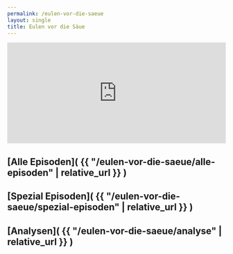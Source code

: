 ```yaml
---
permalink: /eulen-vor-die-saeue
layout: single
title: Eulen vor die Säue
---
```

<iframe src="https://open.spotify.com/embed/show/3bL0TxU43Md3M384UAoIc5?utm_source=generator&theme=0&t=0" width="100%" height="232" frameBorder="0" allowfullscreen="" allow="autoplay; clipboard-write; encrypted-media; fullscreen; picture-in-picture"></iframe>


## [Alle Episoden]( {{ "/eulen-vor-die-saeue/alle-episoden" | relative_url  }} )
## [Spezial Episoden]( {{ "/eulen-vor-die-saeue/spezial-episoden" | relative_url  }} )
## [Analysen]( {{ "/eulen-vor-die-saeue/analyse" | relative_url  }} )
